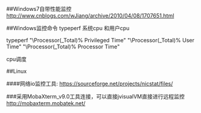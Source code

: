##Windows7自带性能监控
http://www.cnblogs.com/wJiang/archive/2010/04/08/1707651.html

##Windows监控命令 typeperf
系统cpu 和用户cpu

typeperf "\Processor(_Total)\% Privileged Time" "\Processor(_Total)\% User Time" "\Processor(_Total)\% Processor Time"

cpu调度

##Linux

####网络io监控工具: 
https://sourceforge.net/projects/nicstat/files/

###采用MobaXterm_v9.0工具连接，可以直接jvisualVM直接进行远程监控
http://mobaxterm.mobatek.net/
